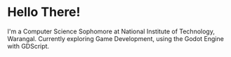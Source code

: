 # Hello There!

I'm a Computer Science Sophomore at National Institute of Technology, Warangal. Currently exploring Game Development, using the Godot Engine with GDScript.
